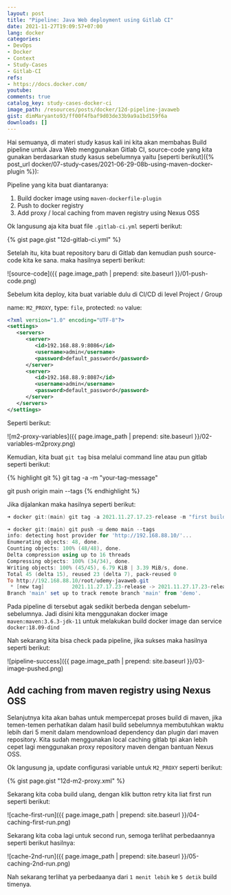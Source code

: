 ```yaml
---
layout: post
title: "Pipeline: Java Web deployment using Gitlab CI"
date: 2021-11-27T19:09:57+07:00
lang: docker
categories:
- DevOps
- Docker
- Context
- Study-Cases
- Gitlab-CI
refs: 
- https://docs.docker.com/
youtube: 
comments: true
catalog_key: study-cases-docker-ci
image_path: /resources/posts/docker/12d-pipeline-javaweb
gist: dimMaryanto93/ff00f4fbaf9d03de33b9a9a1bd159f6a
downloads: []
---
```


Hai semuanya, di materi study kasus kali ini kita akan membahas Build pipeline untuk Java Web menggunakan Gitlab CI, source-code yang kita gunakan berdasarkan study kasus sebelumnya yaitu [seperti berikut]({% post_url docker/07-study-cases/2021-06-29-08b-using-maven-docker-plugin %}):

Pipeline yang kita buat diantaranya:

1. Build docker image using `maven-dockerfile-plugin`
2. Push to docker registry
3. Add proxy / local caching from maven registry using Nexus OSS

Ok langusung aja kita buat file `.gitlab-ci.yml` seperti berikut:

{% gist page.gist "12d-gitlab-ci.yml" %}

Setelah itu, kita buat repository baru di Gitlab dan kemudian push source-code kita ke sana. maka hasilnya seperti berikut:

![source-code]({{ page.image_path | prepend: site.baseurl }}/01-push-code.png)

Sebelum kita deploy, kita buat variable dulu di CI/CD di level Project / Group

name: `M2_PROXY`, 
type: `file`, 
protected: `no`
value: 

```xml
<?xml version="1.0" encoding="UTF-8"?>
<settings>
   <servers>
      <server>
         <id>192.168.88.9:8086</id>
         <username>admin</username>
         <password>default_password</password>
      </server>
      <server>
         <id>192.168.88.9:8087</id>
         <username>admin</username>
         <password>default_password</password>
      </server>
   </servers>
</settings>
```

Seperti berikut:

![m2-proxy-variables]({{ page.image_path | prepend: site.baseurl }}/02-variables-m2proxy.png)

Kemudian, kita buat `git tag` bisa melalui command line atau pun gitlab seperti berikut:

{% highlight git %}
git tag -a <tag-version> -m "your-tag-message"

git push origin main --tags
{% endhighlight %}

Jika dijalankan maka hasilnya seperti berikut:

```powershell
➜ docker git:(main) git tag -a 2021.11.27.17.23-release -m "first build javaweb using gitlab ci"

➜ docker git:(main) git push -u demo main --tags
info: detecting host provider for 'http://192.168.88.10/'...
Enumerating objects: 48, done.
Counting objects: 100% (48/48), done.
Delta compression using up to 16 threads
Compressing objects: 100% (34/34), done.
Writing objects: 100% (45/45), 6.79 KiB | 3.39 MiB/s, done.
Total 45 (delta 15), reused 23 (delta 7), pack-reused 0
To http://192.168.88.10/root/udemy-javaweb.git
 * [new tag]         2021.11.27.17.23-release -> 2021.11.27.17.23-release
Branch 'main' set up to track remote branch 'main' from 'demo'.
```

Pada pipeline di tersebut agak sedikit berbeda dengan sebelum-sebelumnya. Jadi disini kita menggunakan docker image `maven:maven:3.6.3-jdk-11` untuk melakukan build docker image dan service `docker:18.09-dind`

Nah sekarang kita bisa check pada pipeline, jika sukses maka hasilnya seperti berikut:

![pipeline-success]({{ page.image_path | prepend: site.baseurl }}/03-image-pushed.png)

## Add caching from maven registry using Nexus OSS

Selanjutnya kita akan bahas untuk mempercepat proses build di maven, jika temen-temen perhatikan dalam hasil build sebelumnya membutuhkan waktu lebih dari 5 menit dalam mendownload dependency dan plugin dari maven repository. Kita sudah menggunakan local caching gitlab tpi akan lebih cepet lagi menggunakan proxy repository maven dengan bantuan Nexus OSS.

Ok langusung ja, update configurasi variable untuk `M2_PROXY` seperti berikut:

{% gist page.gist "12d-m2-proxy.xml" %}

Sekarang kita coba build ulang, dengan klik button retry kita liat first run seperti berikut:

![cache-first-run]({{ page.image_path | prepend: site.baseurl }}/04-caching-first-run.png)

Sekarang kita coba lagi untuk second run, semoga terlihat perbedaannya seperti berikut hasilnya:

![cache-2nd-run]({{ page.image_path | prepend: site.baseurl }}/05-caching-2nd-run.png)

Nah sekarang terlihat ya perbedaanya dari `1 menit lebih` ke `5 detik` build timenya.